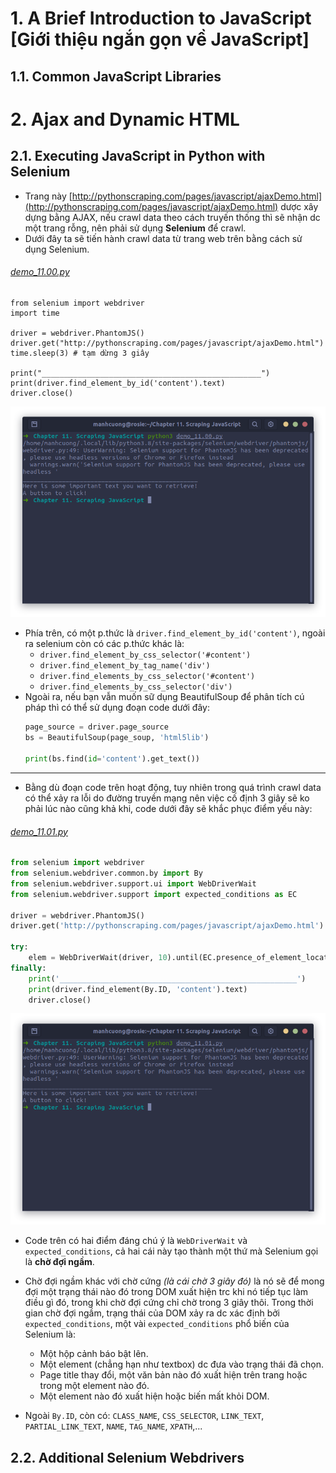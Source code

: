 # 1. A Brief Introduction to JavaScript [Giới thiệu ngắn gọn về JavaScript]
## 1.1. Common JavaScript Libraries

# 2. Ajax and Dynamic HTML
## 2.1. Executing JavaScript in Python with Selenium
* Trang này [http://pythonscraping.com/pages/javascript/ajaxDemo.html](http://pythonscraping.com/pages/javascript/ajaxDemo.html) dược xây dựng bằng AJAX, nếu crawl data theo cách truyến thống thì sẽ nhận dc một trang rỗng, nên phải sử dụng **Selenium** để crawl.
* Dưới đây ta sẽ tiến hành crawl data từ trang web trên bằng cách sử dụng Selenium.

###### [demo_11.00.py](demo_11.00.py)
```
from selenium import webdriver
import time

driver = webdriver.PhantomJS()
driver.get("http://pythonscraping.com/pages/javascript/ajaxDemo.html")
time.sleep(3) # tạm dừng 3 giây

print("_________________________________________________")
print(driver.find_element_by_id('content').text)
driver.close()
```
![](images/11.00.png)

* Phía trên, có một p.thức là `driver.find_element_by_id('content')`, ngoài ra selenium còn có các p.thức khác là:
  * `driver.find_element_by_css_selector('#content')`
  * `driver.find_element_by_tag_name('div')`
  * `driver.find_elements_by_css_selector('#content')`
  * `driver.find_elements_by_css_selector('div')`
* Ngoài ra, nếu bạn vẫn muốn sữ dụng BeautifulSoup để phân tích cú pháp thì có thể sử dụng đoạn code dưới đây:
  ```python
  page_source = driver.page_source
  bs = BeautifulSoup(page_soup, 'html5lib')

  print(bs.find(id='content').get_text())
  ```

<hr>

* Bằng dù đoạn code trên hoạt động, tuy nhiên trong quá trình crawl data có thể xảy ra lỗi do đường truyền mạng nên việc cố định 3 giây sẽ ko phải lúc nào cũng khả khi, code dưới đây sẽ khắc phục điểm yếu này:

###### [demo_11.01.py](demo_11.01.py)
```python
from selenium import webdriver
from selenium.webdriver.common.by import By
from selenium.webdriver.support.ui import WebDriverWait
from selenium.webdriver.support import expected_conditions as EC

driver = webdriver.PhantomJS()
driver.get('http://pythonscraping.com/pages/javascript/ajaxDemo.html')

try:
    elem = WebDriverWait(driver, 10).until(EC.presence_of_element_located((By.ID, 'loadedButton'))) # loadedButton là id của cái button trên web đó, inspect mà coi, dòng này có nghĩa là chờ cho cái button này hiện lên
finally:
    print('_____________________________________________________')
    print(driver.find_element(By.ID, 'content').text)
    driver.close()
```
![](images/11.01.png)

* Code trên có hai điểm đáng chú ý là `WebDriverWait` và `expected_conditions`, cả hai cái này tạo thành một thứ mà Selenium gọi là **chờ đợi ngầm**.
* Chờ đợi ngầm khác với chờ cứng _(là cái chờ 3 giây đó)_ là nó sẽ để mong đợi một trạng thái nào đó trong DOM xuất hiện trc khi nó tiếp tục làm điều gì đó, trong khi chờ đợi cứng chỉ chờ trong 3 giây thôi. Trong thời gian chờ đợi ngầm, trạng thái của DOM xảy ra dc xác định bởi `expected_conditions`, một vài `expected_conditions` phổ biến của Selenium là:
  * Một hộp cảnh báo bật lên.
  * Một element (chẳng hạn như textbox) dc đưa vào trạng thái đã chọn.
  * Page title thay đổi, một văn bản nào đó xuất hiện trên trang hoặc trong một element nào đó.
  * Một element nào đó xuất hiện hoặc biến mất khỏi DOM.

* Ngoài `By.ID`, còn có: `CLASS_NAME`, `CSS_SELECTOR`, `LINK_TEXT`, `PARTIAL_LINK_TEXT`, `NAME`, `TAG_NAME`, `XPATH`,...

## 2.2. Additional Selenium Webdrivers
